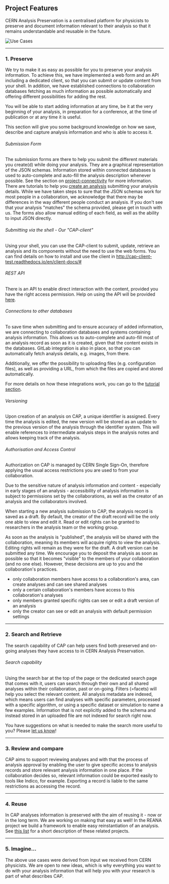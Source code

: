 ## Project Features

CERN Analysis Preservation is a centralised platform for physicists to preserve and document information relevant to their analysis so that it remains understandable and reusable in the future.

![Use Cases](_static/cernanalysispreservation_user_stories.png)

---

### 1. Preserve

We try to make it as easy as possible for you to preserve your analysis information. To achieve this, we have implemented a web form and an API including a dedicated client, so that you can submit or update content from your shell. In addition, we have established connections to collaboration databases fetching as much information as possible automatically and offering different possibilities for adding the rest.

You will be able to start adding information at any time, be it at the very beginning of your analysis, in preparation for a conference, at the time of publication or at any time it is useful.

This section will give you some background knowledge on how we save, describe and capture analysis information and who is able to access it.

###### Submission Form

The submission forms are there to help you submit the different materials you create(d) while doing your analysis. They are a graphical representation of the JSON schemas. Information stored within connected databases is used to auto-complete and auto-fill the analysis description whenever possible. See the section on [project-connectivity](#project-connectivity) for more information.
There are tutorials to help you [create an analysis](../tutorials) submitting your analysis details.
While we have taken steps to sure that the JSON schemas work for most people in a collaboration, we acknowledge that there may be differences in the way different people conduct an analysis. If you don't see that your analysis "matches" the schema provided, please get in touch with us. The forms also allow manual editing of each field, as well as the ability to input JSON directly.

###### Submitting via the shell - Our "CAP-client"

Using your shell, you can use the CAP-client to submit, update, retrieve an analysis and its components without the need to use the web forms. You can find details on how to install and use the client in http://cap-client-test.readthedocs.io/en/client-docs/#

###### REST API

There is an API to enable direct interaction with the content, provided you have the right access permission. Help on using the API will be provided [here](../api).

###### Connections to other databases

To save time when submitting and to ensure accuracy of added information, we are connecting to collaboration databases and systems containing analysis information. This allows us to auto-complete and auto-fill most of an analysis record as soon as it is created, given that the content exists in the databases. GitLab integration is also in place, so that you can automatically fetch analysis details, e.g. images, from there.

Additionally, we offer the possibility to uploading files (e.g. configuration files), as well as providing a URL, from which the files are copied and stored automatically.

For more details on how these integrations work, you can go to the [tutorial section](../tutorials).

###### Versioning

Upon creation of an analysis on CAP, a unique identifier is assigned. Every time the analysis is edited, the new version will be stored as an update to the previous version of the analysis through the identifier system. This will enable references to intermediate analysis steps in the analysis notes and allows keeping track of the analysis.

###### Authorisation and Access Control

Authorization on CAP is managed by CERN Single Sign-On, therefore applying the usual access restrictions you are used to from your collaboration.

Due to the sensitive nature of analysis information and content - especially in early stages of an analysis - accessibility of analysis information is subject to permissions set by the collaborations, as well as the creator of an analysis and the collaborators involved.

When starting a new analysis submission to CAP, the analysis record is saved as a draft. By default, the creator of the draft record will be the only one able to view and edit it. Read or edit rights can be granted to researchers in the analysis team or the working group.

As soon as the analysis is "published", the analysis will be shared with the collaboration, meaning its members will acquire rights to view the analysis. Editing rights will remain as they were for the draft.
A draft version can be submitted any time. We encourage you to deposit the analysis as soon as possible so that it becomes "visible" to the members of your collaboration (and no one else). However, these decisions are up to you and the collaboration's practices.

- only collaboration members have access to a collaboration's area, can create analyses and can see shared analyses
- only a certain collaboration's members have access to this collaboration's analyses
- only members granted specific rights can see or edit a draft version of an analysis
- only the creator can see or edit an analysis with default permission settings

---

### 2. Search and Retrieve

The search capability of CAP can help users find both preserved and on-going analyses they have access to in CERN Analysis Preservation.

###### Search capability

Using the search bar at the top of the page or the dedicated search page that comes with it, users can search through their own and all shared analyses within their collaboration, past or on-going. Filters (=facets) will help you select the relevant content.
All analysis metadata are indexed, which means users can find analyses with specific parameters, processed with a specific algorithm, or using a specific dataset or simulation to name a few examples. Information that is not explicitly added to the schema and instead stored in an uploaded file are not indexed for search right now.

You have suggestions on what is needed to make the search more useful to you? Please [let us know](../support)!

---

### 3. Review and compare

CAP aims to support reviewing analyses and with that the process of analysis approval by enabling the user to give specific access to analysis records and store relevant analysis information in one place. If the collaboration decides so, relevant information could be exported easily to tools like Indico, for example. Exporting a record is liable to the same restrictions as accessing the record.

---

### 4. Reuse

In CAP analyses information is preserved with the aim of reusing it - now or in the long term. We are working on making that easy as well! In the REANA project we build a framework to enable easy reinstantiation of an analysis. See [this list](../related-projects) for a short description of these related projects.

---

### 5. Imagine...

The above use cases were derived from input we received from CERN physicists. We are open to new ideas, which is why everything you want to do with your analysis information that will help you with your research is part of what describes CAP.
